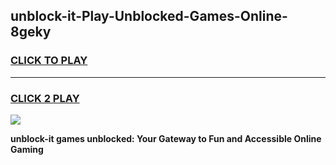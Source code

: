 
## unblock-it-Play-Unblocked-Games-Online-8geky
<h3>
<a href="https://premium76.site?title=unblock-it&ref=25A">CLICK TO PLAY</a></h3>
<hr>

<h3>
<a href="https://premium76.site?title=unblock-it&ref=25A">CLICK 2 PLAY</a>
  
</h3>

<a href="https://premium76.site?title=unblock-it&ref=25A"><img src="https://clearcache.store/games.png"></a>


**unblock-it games unblocked: Your Gateway to Fun and Accessible Online Gaming**
